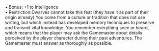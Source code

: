 • Bonus: +1 to Intelligence  
• Restriction:Dwarves cannot take this feat (they have it as part of their origin already) 
You come from a culture or tradition that does not use writing, but which instead has developed memory techniques to preserve and transmit vital knowledge. You remember everything seen or heard, which means that the player may ask the Gamemaster about details perceived by the player character during their past adventures. The Gamemaster must answer as thoroughly as possible.